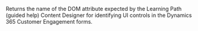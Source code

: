 Returns the name of the DOM attribute expected by the Learning Path (guided help) Content Designer for identifying UI controls in the Dynamics 365 Customer Engagement forms.


